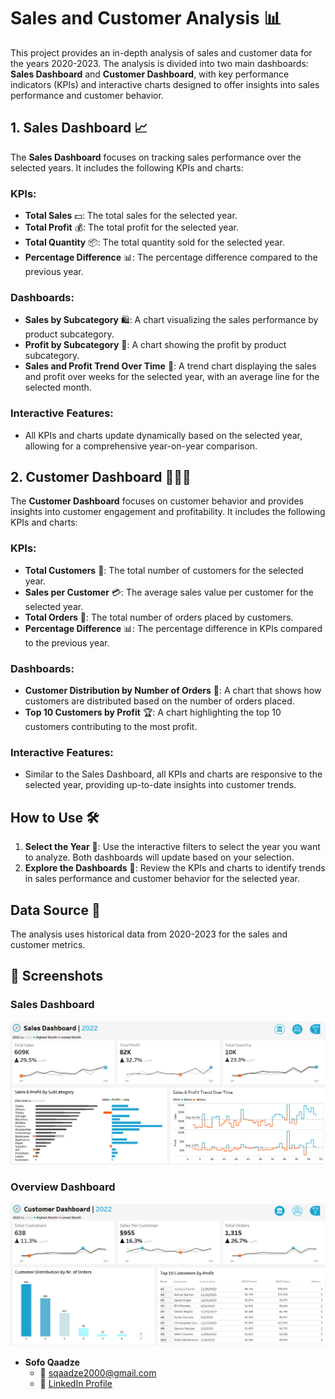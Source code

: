 # Sales and Customer Analysis 📊

This project provides an in-depth analysis of sales and customer data for the years 2020-2023. The analysis is divided into two main dashboards: **Sales Dashboard** and **Customer Dashboard**, with key performance indicators (KPIs) and interactive charts designed to offer insights into sales performance and customer behavior.

## 1. Sales Dashboard 📈
The **Sales Dashboard** focuses on tracking sales performance over the selected years. It includes the following KPIs and charts:

### KPIs:
- **Total Sales** 💵: The total sales for the selected year.
- **Total Profit** 💰: The total profit for the selected year.
- **Total Quantity** 📦: The total quantity sold for the selected year.
- **Percentage Difference** 📊: The percentage difference compared to the previous year.

### Dashboards:
- **Sales by Subcategory** 🛍️: A chart visualizing the sales performance by product subcategory.
- **Profit by Subcategory** 💸: A chart showing the profit by product subcategory.
- **Sales and Profit Trend Over Time** 📆: A trend chart displaying the sales and profit over weeks for the selected year, with an average line for the selected month.

### Interactive Features:
- All KPIs and charts update dynamically based on the selected year, allowing for a comprehensive year-on-year comparison.

## 2. Customer Dashboard 🧑‍🤝‍🧑
The **Customer Dashboard** focuses on customer behavior and provides insights into customer engagement and profitability. It includes the following KPIs and charts:

### KPIs:
- **Total Customers** 👥: The total number of customers for the selected year.
- **Sales per Customer** 💳: The average sales value per customer for the selected year.
- **Total Orders** 🛒: The total number of orders placed by customers.
- **Percentage Difference** 📊: The percentage difference in KPIs compared to the previous year.

### Dashboards:
- **Customer Distribution by Number of Orders** 📍: A chart that shows how customers are distributed based on the number of orders placed.
- **Top 10 Customers by Profit** 🏆: A chart highlighting the top 10 customers contributing to the most profit.

### Interactive Features:
- Similar to the Sales Dashboard, all KPIs and charts are responsive to the selected year, providing up-to-date insights into customer trends.

## How to Use 🛠️
1. **Select the Year** 📅: Use the interactive filters to select the year you want to analyze. Both dashboards will update based on your selection.
2. **Explore the Dashboards** 🧐: Review the KPIs and charts to identify trends in sales performance and customer behavior for the selected year.

## Data Source 📂
The analysis uses historical data from 2020-2023 for the sales and customer metrics.

## 📸 Screenshots  

###  Sales Dashboard  
![Sales](https://github.com/sofoq/Sales-Customer-Analysis/blob/main/Sales.png)  

### Overview Dashboard  
![Customers](https://github.com/sofoq/Sales-Customer-Analysis/blob/main/Customer.png)  



- **Sofo Qaadze**
  - 📧 [sqaadze2000@gmail.com](mailto:sqaadze2000@gmail.com)
  - 🔗 [LinkedIn Profile](https://www.linkedin.com/in/sofo-qaadze-ba7895205/)
